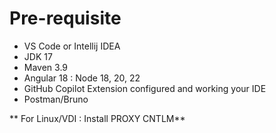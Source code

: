 # Pre-requisite

- VS Code or Intellij IDEA
- JDK 17
- Maven 3.9
- Angular 18 : Node 18, 20, 22
- GitHub Copilot Extension configured and working your IDE
- Postman/Bruno

** For Linux/VDI : Install PROXY CNTLM**
